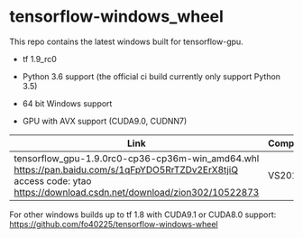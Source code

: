 # tensorflow-windows_wheel

This repo contains the latest windows built for tensorflow-gpu.

- tf 1.9_rc0

- Python 3.6 support (the official ci build currently only support Python 3.5)

- 64 bit Windows support

- GPU with AVX support (CUDA9.0, CUDNN7)

| Link | Compiler | CUDA/cuDNN | SIMD | Notes |
|-|-|-|-|-|
| tensorflow_gpu-1.9.0rc0-cp36-cp36m-win_amd64.whl https://pan.baidu.com/s/1qFpYDO5RrTZDv2ErX8tjiQ  access code: ytao   https://download.csdn.net/download/zion302/10522873| VS2015 | 9.0/7 | x86_64 / AVX| Python 3.6/Compute 5.0 |

For other windows builds up to tf 1.8 with CUDA9.1 or CUDA8.0 support: https://github.com/fo40225/tensorflow-windows-wheel
